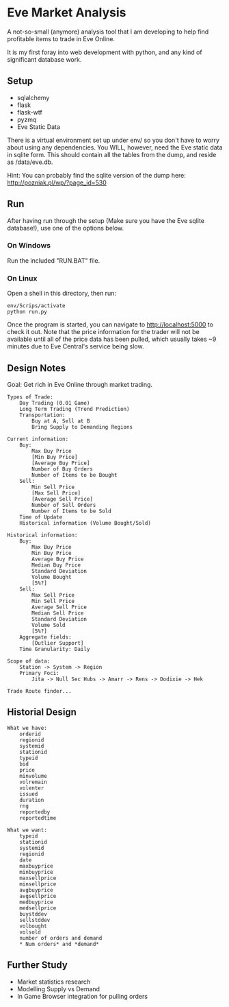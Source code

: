 Eve Market Analysis
===================

A not-so-small (anymore) analysis tool that I am developing to help find profitable items to trade in Eve Online.

It is my first foray into web development with python, and any kind of significant database work.

Setup
-----
* sqlalchemy
* flask
* flask-wtf
* pyzmq
* Eve Static Data

There is a virtual environment set up under env/ so you don't have to worry about using any dependencies.
You WILL, however, need the Eve static data in sqlite form. This should contain all the tables from the dump, and reside as /data/eve.db.

Hint: You can probably find the sqlite version of the dump here: http://pozniak.pl/wp/?page_id=530

Run
---
After having run through the setup (Make sure you have the Eve sqlite database!), use one of the options below.

### On Windows
Run the included "RUN.BAT" file.

### On Linux
Open a shell in this directory, then run:
```
env/Scrips/activate
python run.py
```

Once the program is started, you can navigate to [http://localhost:5000](http://localhost:5000) to check it out. Note that the price information for the trader will not be available until all of the price data has been pulled, which usually takes ~9 minutes due to Eve Central's service being slow.

Design Notes
------------

Goal:
	Get rich in Eve Online through market trading.

	Types of Trade:
		Day Trading (0.01 Game)
		Long Term Trading (Trend Prediction)
		Transportation:
			Buy at A, Sell at B
			Bring Supply to Demanding Regions

	Current information:
		Buy:
			Max Buy Price
			[Min Buy Price]
			[Average Buy Price]
			Number of Buy Orders
			Number of Items to be Bought
		Sell:
			Min Sell Price
			[Max Sell Price]
			[Average Sell Price]
			Number of Sell Orders
			Number of Items to be Sold
		Time of Update
		Historical information (Volume Bought/Sold)

	Historical information:
		Buy:
			Max Buy Price
			Min Buy Price
			Average Buy Price
			Median Buy Price
			Standard Deviation
			Volume Bought
			[5%?]
		Sell:
			Max Sell Price
			Min Sell Price
			Average Sell Price
			Median Sell Price
			Standard Deviation
			Volume Sold
			[5%?]
		Aggregate fields:
			[Outlier Support]
		Time Granularity: Daily

	Scope of data:
		Station -> System -> Region
		Primary Foci:
			Jita -> Null Sec Hubs -> Amarr -> Rens -> Dodixie -> Hek

	Trade Route finder...

Historial Design
----------------
    What we have:
        orderid
        regionid
        systemid
        stationid
        typeid
        bid
        price
        minvolume
        volremain
        volenter
        issued
        duration
        rng
        reportedby
        reportedtime

    What we want:
        typeid
        stationid
        systemid
        regionid
        date
        maxbuyprice
        minbuyprice
        maxsellprice
        minsellprice
        avgbuyprice
        avgsellprice
        medbuyprice
        medsellprice
        buystddev
        sellstddev
        volbought
        volsold
        number of orders and demand
        * Num orders* and *demand*

Further Study
-------------
* Market statistics research
* Modelling Supply vs Demand
* In Game Browser integration for pulling orders